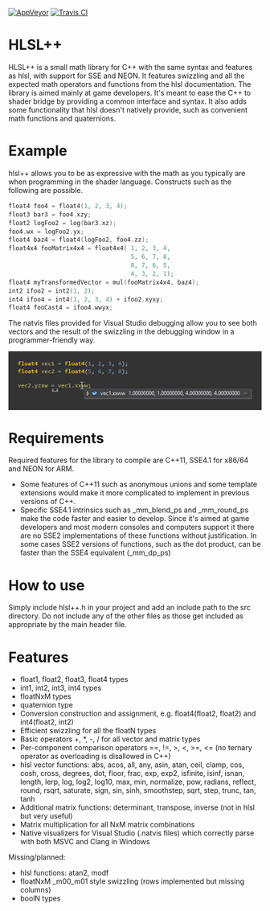 [![AppVeyor](https://ci.appveyor.com/api/projects/status/18dgjfa958f4xqkm/branch/master?svg=true)](https://ci.appveyor.com/project/redorav/hlslpp)
[![Travis CI](https://travis-ci.org/redorav/hlslpp.svg?branch=master)](https://travis-ci.org/redorav/hlslpp)

# HLSL++

HLSL++ is a small math library for C++ with the same syntax and features as hlsl, with support for SSE and NEON. It features swizzling and all the expected math operators and functions from the hlsl documentation. The library is aimed mainly at game developers. It's meant to ease the C++ to shader bridge by providing a common interface and syntax. It also adds some functionality that hlsl doesn't natively provide, such as convenient math functions and quaternions.

# Example

hlsl++ allows you to be as expressive with the math as you typically are when programming in the shader language. Constructs such as the following are possible.

```cpp
float4 foo4 = float4(1, 2, 3, 4);
float3 bar3 = foo4.xzy;
float2 logFoo2 = log(bar3.xz);
foo4.wx = logFoo2.yx;
float4 baz4 = float4(logFoo2, foo4.zz);
float4x4 fooMatrix4x4 = float4x4( 1, 2, 3, 4,
                                  5, 6, 7, 8,
                                  8, 7, 6, 5,
                                  4, 3, 2, 1);
float4 myTransformedVector = mul(fooMatrix4x4, baz4);
int2 ifoo2 = int2(1, 2);
int4 ifoo4 = int4(1, 2, 3, 4) + ifoo2.xyxy;
float4 fooCast4 = ifoo4.wwyx;
```

The natvis files provided for Visual Studio debugging allow you to see both vectors and the result of the swizzling in the debugging window in a programmer-friendly way.

<p align="center">
  <img align="center" src="/github/images/swizzle_natvis_preview.png?raw=true" alt="Swizzle Natvis Preview">
</p>

# Requirements

Required features for the library to compile are C++11, SSE4.1 for x86/64 and NEON for ARM. 

* Some features of C++11 such as anonymous unions and some template extensions would make it more complicated to implement in previous versions of C++.
* Specific SSE4.1 intrinsics such as _mm_blend_ps and _mm_round_ps make the code faster and easier to develop. Since it's aimed at game developers and most modern consoles and computers support it there are no SSE2 implementations of these functions without justification. In some cases SSE2 versions of functions, such as the dot product, can be faster than the SSE4 equivalent (_mm_dp_ps)

# How to use

Simply include hlsl++.h in your project and add an include path to the src directory. Do not include any of the other files as those get included as appropriate by the main header file. 

# Features

* float1, float2, float3, float4 types
* int1, int2, int3, int4 types
* floatNxM types
* quaternion type
* Conversion construction and assignment, e.g. float4(float2, float2) and int4(float2, int2)
* Efficient swizzling for all the floatN types
* Basic operators +, *, -, / for all vector and matrix types
* Per-component comparison operators ==, !=, >, <, >=, <= (no ternary operator as overloading is disallowed in C++)
* hlsl vector functions: abs, acos, all, any, asin, atan, ceil, clamp, cos, cosh, cross, degrees, dot, floor, frac, exp, exp2, isfinite, isinf, isnan, length, lerp, log, log2, log10, max, min, normalize, pow, radians, reflect, round, rsqrt, saturate, sign, sin, sinh, smoothstep, sqrt, step, trunc, tan, tanh
* Additional matrix functions: determinant, transpose, inverse (not in hlsl but very useful)
* Matrix multiplication for all NxM matrix combinations
* Native visualizers for Visual Studio (.natvis files) which correctly parse with both MSVC and Clang in Windows

Missing/planned:

* hlsl functions: atan2, modf
* floatNxM _m00_m01 style swizzling (rows implemented but missing columns)
* boolN types
